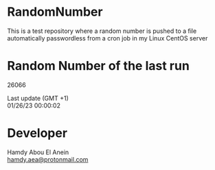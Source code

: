 # RandomNumber    
This is a test repository where a random number is pushed to a file automatically passwordless from a cron job in my Linux CentOS server    
# Random Number of the last run   
26066
      
Last update (GMT +1)    
01/26/23 00:00:02
# Developer    
Hamdy Abou El Anein   
hamdy.aea@protonmail.com
